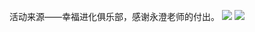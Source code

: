 活动来源——幸福进化俱乐部，感谢永澄老师的付出。
![](http://upload-images.jianshu.io/upload_images/3764400-e74dfd714ddce9c9.jpg?imageMogr2/auto-orient/strip%7CimageView2/2/w/1240)
![](http://upload-images.jianshu.io/upload_images/3764400-f09a3f1b86cb3172.jpg?imageMogr2/auto-orient/strip%7CimageView2/2/w/1240)


